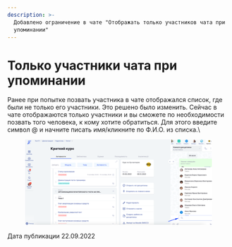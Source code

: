 ```yaml
---
description: >-
  Добавлено ограничение в чате "Отображать только участников чата при
  упоминании"
---
```


# Только участники чата при упоминании

Ранее при попытке позвать участника в чате отображался список, где были не только его участники. Это решено было изменить. Сейчас в чате отображаются только  участники и вы сможете по необходимости позвать того человека, к кому хотите обратиться. Для этого введите символ @ и начните писать имя/кликните по Ф.И.О. из списка.\


<figure><img src="../../.gitbook/assets/image (741).png" alt=""><figcaption></figcaption></figure>

Дата публикации 22.09.2022
